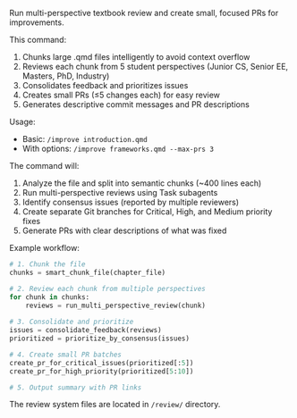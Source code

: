 Run multi-perspective textbook review and create small, focused PRs for improvements.

This command:
1. Chunks large .qmd files intelligently to avoid context overflow
2. Reviews each chunk from 5 student perspectives (Junior CS, Senior EE, Masters, PhD, Industry)
3. Consolidates feedback and prioritizes issues
4. Creates small PRs (≤5 changes each) for easy review
5. Generates descriptive commit messages and PR descriptions

Usage:
- Basic: `/improve introduction.qmd`
- With options: `/improve frameworks.qmd --max-prs 3`

The command will:
1. Analyze the file and split into semantic chunks (~400 lines each)
2. Run multi-perspective reviews using Task subagents
3. Identify consensus issues (reported by multiple reviewers)
4. Create separate Git branches for Critical, High, and Medium priority fixes
5. Generate PRs with clear descriptions of what was fixed

Example workflow:
```python
# 1. Chunk the file
chunks = smart_chunk_file(chapter_file)

# 2. Review each chunk from multiple perspectives
for chunk in chunks:
    reviews = run_multi_perspective_review(chunk)
    
# 3. Consolidate and prioritize
issues = consolidate_feedback(reviews)
prioritized = prioritize_by_consensus(issues)

# 4. Create small PR batches
create_pr_for_critical_issues(prioritized[:5])
create_pr_for_high_priority(prioritized[5:10])

# 5. Output summary with PR links
```

The review system files are located in `/review/` directory.